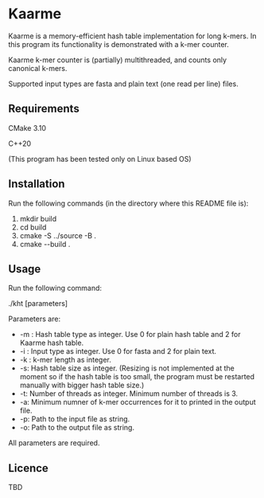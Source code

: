 # Kaarme

Kaarme is a memory-efficient hash table implementation for long k-mers. In this program its functionality is demonstrated with a k-mer counter.

Kaarme k-mer counter is (partially) multithreaded, and counts only canonical k-mers.

Supported input types are fasta and plain text (one read per line) files.

## Requirements
CMake 3.10

C++20

(This program has been tested only on Linux based OS)

## Installation

Run the following commands (in the directory where this README file is):

1. mkdir build
2. cd build
3. cmake -S ../source -B .
4. cmake --build .

## Usage

Run the following command:

./kht [parameters]

Parameters are:
- -m : Hash table type as integer. Use 0 for plain hash table and 2 for Kaarme hash table.
- -i : Input type as integer. Use 0 for fasta and 2 for plain text.
- -k : k-mer length as integer.
- -s: Hash table size as integer. (Resizing is not implemented at the moment so if the hash table is too small, the program must be restarted manually with bigger hash table size.)
- -t: Number of threads as integer. Minimum number of threads is 3.
- -a: Minimum numner of k-mer occurrences for it to printed in the output file.
- -p: Path to the input file as string.  
- -o: Path to the output file as string.

All parameters are required.

## Licence

TBD
